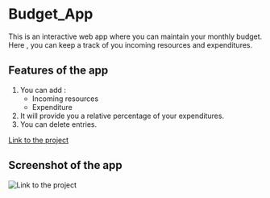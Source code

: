# Budget_App
This is an interactive web app where you can maintain your monthly budget. Here , you can keep a track of you incoming resources and expenditures.


## Features of the app
1. You can add :
   - Incoming resources
   - Expenditure
2. It will provide you a relative percentage of your expenditures.
3. You can delete entries.

[Link to the project](https://chandelsahil04.github.io/Budget_App/)

## Screenshot of the app
![Link to the project](https://github.com/chandelsahil04/Budget_App/blob/master/image.png)
